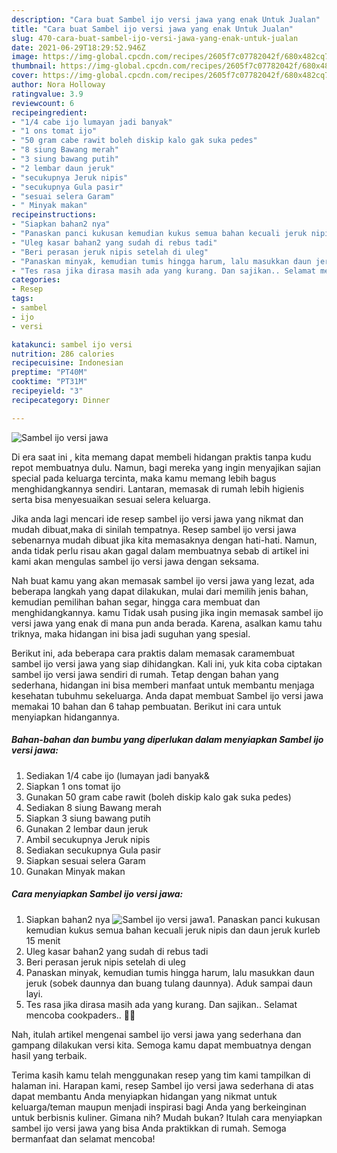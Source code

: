 ```yaml
---
description: "Cara buat Sambel ijo versi jawa yang enak Untuk Jualan"
title: "Cara buat Sambel ijo versi jawa yang enak Untuk Jualan"
slug: 470-cara-buat-sambel-ijo-versi-jawa-yang-enak-untuk-jualan
date: 2021-06-29T18:29:52.946Z
image: https://img-global.cpcdn.com/recipes/2605f7c07782042f/680x482cq70/sambel-ijo-versi-jawa-foto-resep-utama.jpg
thumbnail: https://img-global.cpcdn.com/recipes/2605f7c07782042f/680x482cq70/sambel-ijo-versi-jawa-foto-resep-utama.jpg
cover: https://img-global.cpcdn.com/recipes/2605f7c07782042f/680x482cq70/sambel-ijo-versi-jawa-foto-resep-utama.jpg
author: Nora Holloway
ratingvalue: 3.9
reviewcount: 6
recipeingredient:
- "1/4 cabe ijo lumayan jadi banyak"
- "1 ons tomat ijo"
- "50 gram cabe rawit boleh diskip kalo gak suka pedes"
- "8 siung Bawang merah"
- "3 siung bawang putih"
- "2 lembar daun jeruk"
- "secukupnya Jeruk nipis"
- "secukupnya Gula pasir"
- "sesuai selera Garam"
- " Minyak makan"
recipeinstructions:
- "Siapkan bahan2 nya"
- "Panaskan panci kukusan kemudian kukus semua bahan kecuali jeruk nipis dan daun jeruk kurleb 15 menit"
- "Uleg kasar bahan2 yang sudah di rebus tadi"
- "Beri perasan jeruk nipis setelah di uleg"
- "Panaskan minyak, kemudian tumis hingga harum, lalu masukkan daun jeruk (sobek daunnya dan buang tulang daunnya). Aduk sampai daun layi."
- "Tes rasa jika dirasa masih ada yang kurang. Dan sajikan.. Selamat mencoba cookpaders.. 💜💜"
categories:
- Resep
tags:
- sambel
- ijo
- versi

katakunci: sambel ijo versi 
nutrition: 286 calories
recipecuisine: Indonesian
preptime: "PT40M"
cooktime: "PT31M"
recipeyield: "3"
recipecategory: Dinner

---
```



![Sambel ijo versi jawa](https://img-global.cpcdn.com/recipes/2605f7c07782042f/680x482cq70/sambel-ijo-versi-jawa-foto-resep-utama.jpg)

Di era  saat ini , kita memang dapat membeli hidangan praktis tanpa kudu repot membuatnya dulu. Namun, bagi mereka yang ingin menyajikan sajian special pada keluarga tercinta, maka kamu memang lebih bagus menghidangkannya sendiri. Lantaran, memasak di rumah lebih higienis serta bisa menyesuaikan sesuai selera keluarga.

Jika anda lagi mencari ide resep sambel ijo versi jawa yang nikmat dan mudah dibuat,maka di sinilah tempatnya. Resep sambel ijo versi jawa  sebenarnya mudah dibuat jika kita memasaknya dengan hati-hati. Namun, anda tidak perlu risau akan gagal dalam membuatnya 
sebab di artikel ini kami akan mengulas sambel ijo versi jawa dengan seksama.  



Nah buat kamu yang akan memasak sambel ijo versi jawa yang lezat, ada beberapa langkah yang dapat dilakukan, mulai dari memilih jenis bahan, kemudian pemilihan bahan segar, hingga cara membuat dan menghidangkannya. kamu Tidak usah pusing jika ingin memasak sambel ijo versi jawa yang enak di mana pun anda berada. Karena, asalkan kamu  tahu triknya, maka hidangan ini bisa jadi suguhan yang spesial.

Berikut ini, ada beberapa cara praktis  dalam memasak caramembuat sambel ijo versi jawa yang siap dihidangkan. Kali ini, yuk kita coba ciptakan sambel ijo versi jawa sendiri di rumah. Tetap dengan bahan yang sederhana, hidangan ini bisa memberi manfaat untuk membantu menjaga kesehatan tubuhmu sekeluarga. Anda dapat membuat Sambel ijo versi jawa memakai 10 bahan dan 6 tahap pembuatan. Berikut ini cara untuk menyiapkan hidangannya.

<!--inarticleads1-->

##### Bahan-bahan dan bumbu yang diperlukan dalam menyiapkan Sambel ijo versi jawa:

1. Sediakan 1/4 cabe ijo (lumayan jadi banyak&amp;
1. Siapkan 1 ons tomat ijo
1. Gunakan 50 gram cabe rawit (boleh diskip kalo gak suka pedes)
1. Sediakan 8 siung Bawang merah
1. Siapkan 3 siung bawang putih
1. Gunakan 2 lembar daun jeruk
1. Ambil secukupnya Jeruk nipis
1. Sediakan secukupnya Gula pasir
1. Siapkan sesuai selera Garam
1. Gunakan  Minyak makan




<!--inarticleads2-->

##### Cara menyiapkan Sambel ijo versi jawa:

1. Siapkan bahan2 nya
<img src="https://img-global.cpcdn.com/steps/321a54d7bf295953/160x128cq70/sambel-ijo-versi-jawa-langkah-memasak-1-foto.jpg" alt="Sambel ijo versi jawa">1. Panaskan panci kukusan kemudian kukus semua bahan kecuali jeruk nipis dan daun jeruk kurleb 15 menit
1. Uleg kasar bahan2 yang sudah di rebus tadi
1. Beri perasan jeruk nipis setelah di uleg
1. Panaskan minyak, kemudian tumis hingga harum, lalu masukkan daun jeruk (sobek daunnya dan buang tulang daunnya). Aduk sampai daun layi.
1. Tes rasa jika dirasa masih ada yang kurang. Dan sajikan.. Selamat mencoba cookpaders.. 💜💜




Nah, itulah artikel mengenai  sambel ijo versi jawa  yang sederhana dan gampang dilakukan versi kita. Semoga kamu dapat membuatnya dengan hasil yang terbaik. 

Terima kasih kamu telah menggunakan resep yang tim kami tampilkan di halaman ini. Harapan kami, resep  Sambel ijo versi jawa sederhana di atas dapat membantu Anda menyiapkan hidangan yang nikmat untuk keluarga/teman maupun menjadi inspirasi bagi Anda yang berkeinginan untuk berbisnis kuliner. Gimana nih? Mudah bukan? Itulah cara menyiapkan sambel ijo versi jawa yang bisa Anda praktikkan di rumah. Semoga bermanfaat dan selamat mencoba!


